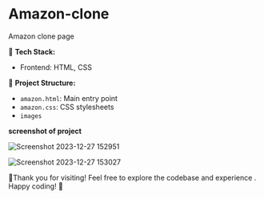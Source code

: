 # Amazon-clone
Amazon clone page

🚀 **Tech Stack:**
- Frontend: HTML, CSS

📂 **Project Structure:**
- `amazon.html`: Main entry point
- `amazon.css`: CSS stylesheets
- `images`

**screenshot of project**

![Screenshot 2023-12-27 152951](https://github.com/nikhilhmane49/Amazon-clone/assets/137916068/0d071ee8-df87-4526-8c11-4d6cf083b68a)

![Screenshot 2023-12-27 153027](https://github.com/nikhilhmane49/Amazon-clone/assets/137916068/3a69c3dd-b92e-4252-9e05-2c7fa54f0527)


🚀Thank you for visiting! Feel free to explore the codebase and experience . Happy coding! 🚀

